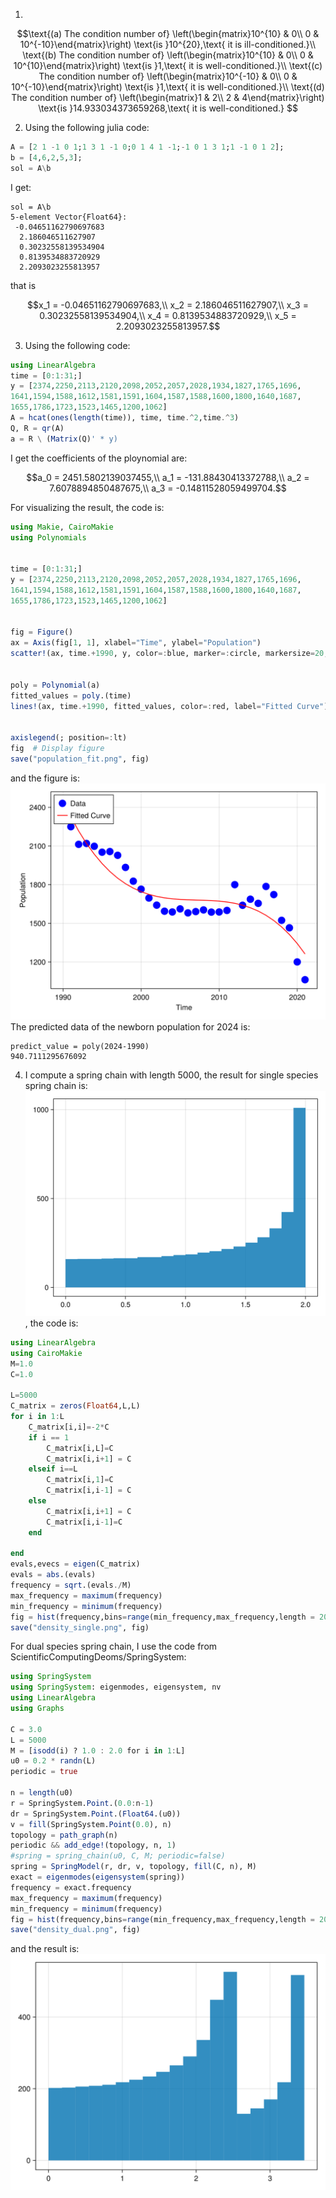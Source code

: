 1.
```math
\text{(a) The condition number of}  \left(\begin{matrix}10^{10} & 0\\ 0 & 10^{-10}\end{matrix}\right) \text{is }10^{20},\text{ it is ill-conditioned.}\\

\text{(b) The condition number of}  \left(\begin{matrix}10^{10} & 0\\ 0 & 10^{10}\end{matrix}\right) \text{is }1,\text{ it is well-conditioned.}\\

\text{(c) The condition number of}  \left(\begin{matrix}10^{-10} & 0\\ 0 & 10^{-10}\end{matrix}\right) \text{is }1,\text{ it is well-conditioned.}\\

\text{(d) The condition number of} \left(\begin{matrix}1 & 2\\ 2 & 4\end{matrix}\right) \text{is }14.933034373659268,\text{ it is well-conditioned.}

```

2. Using the following julia code:
```julia
A = [2 1 -1 0 1;1 3 1 -1 0;0 1 4 1 -1;-1 0 1 3 1;1 -1 0 1 2];
b = [4,6,2,5,3];
sol = A\b
```
I get:
```julia-repl
sol = A\b
5-element Vector{Float64}:
 -0.04651162790697683
  2.186046511627907
  0.30232558139534904
  0.8139534883720929
  2.2093023255813957
```
that is 
```math
x_1 = -0.04651162790697683,\\
x_2 = 2.186046511627907,\\
x_3 = 0.30232558139534904,\\
x_4 = 0.8139534883720929,\\
x_5 = 2.2093023255813957.
```
3. Using the following code:
```julia
using LinearAlgebra
time = [0:1:31;]
y = [2374,2250,2113,2120,2098,2052,2057,2028,1934,1827,1765,1696,
1641,1594,1588,1612,1581,1591,1604,1587,1588,1600,1800,1640,1687,
1655,1786,1723,1523,1465,1200,1062]
A = hcat(ones(length(time)), time, time.^2,time.^3)
Q, R = qr(A)
a = R \ (Matrix(Q)' * y)
```
I get the coefficients of the ploynomial are:
```math
a_0 = 2451.5802139037455,\\
a_1 = -131.88430413372788,\\
a_2 = 7.6078894850487675,\\
a_3 = -0.14811528059499704.
```
For visualizing the result, the code is:
```julia
using Makie, CairoMakie
using Polynomials


time = [0:1:31;]
y = [2374,2250,2113,2120,2098,2052,2057,2028,1934,1827,1765,1696,
1641,1594,1588,1612,1581,1591,1604,1587,1588,1600,1800,1640,1687,
1655,1786,1723,1523,1465,1200,1062]


fig = Figure()
ax = Axis(fig[1, 1], xlabel="Time", ylabel="Population")
scatter!(ax, time.+1990, y, color=:blue, marker=:circle, markersize=20, label="Data")
 

poly = Polynomial(a)  
fitted_values = poly.(time)
lines!(ax, time.+1990, fitted_values, color=:red, label="Fitted Curve")
 

axislegend(; position=:lt)
fig  # Display figure
save("population_fit.png", fig)
```
and the figure is:
![](./population_fit.png)
The predicted data of the newborn population for 2024 is:
```julia-repl
predict_value = poly(2024-1990)
940.7111295676092
```

4. I compute a spring chain with length 5000, the result for single species spring chain is:
![](./density_single.png), the code is:
```julia
using LinearAlgebra
using CairoMakie
M=1.0
C=1.0

L=5000
C_matrix = zeros(Float64,L,L)
for i in 1:L
    C_matrix[i,i]=-2*C
    if i == 1
        C_matrix[i,L]=C
        C_matrix[i,i+1] = C
    elseif i==L
        C_matrix[i,1]=C
        C_matrix[i,i-1] = C
    else
        C_matrix[i,i+1] = C
        C_matrix[i,i-1]=C
    end
    
end
evals,evecs = eigen(C_matrix)
evals = abs.(evals)
frequency = sqrt.(evals./M)
max_frequency = maximum(frequency)
min_frequency = minimum(frequency)
fig = hist(frequency,bins=range(min_frequency,max_frequency,length = 20))
save("density_single.png", fig)
```
For dual species spring chain, I use the code from ScientificComputingDeoms/SpringSystem:
```julia
using SpringSystem
using SpringSystem: eigenmodes, eigensystem, nv
using LinearAlgebra
using Graphs

C = 3.0 
L = 5000
M = [isodd(i) ? 1.0 : 2.0 for i in 1:L]
u0 = 0.2 * randn(L)
periodic = true

n = length(u0)
r = SpringSystem.Point.(0.0:n-1)
dr = SpringSystem.Point.(Float64.(u0))
v = fill(SpringSystem.Point(0.0), n)
topology = path_graph(n)
periodic && add_edge!(topology, n, 1)
#spring = spring_chain(u0, C, M; periodic=false)
spring = SpringModel(r, dr, v, topology, fill(C, n), M)
exact = eigenmodes(eigensystem(spring))
frequency = exact.frequency
max_frequency = maximum(frequency)
min_frequency = minimum(frequency)
fig = hist(frequency,bins=range(min_frequency,max_frequency,length = 20))
save("density_dual.png", fig)
```

and the result is:
![](./density_dual.png)
